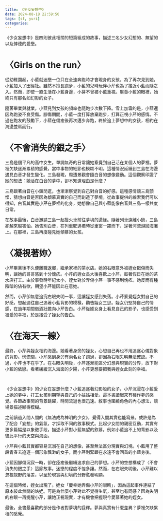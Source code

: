 ```yaml
---
title: 《少女妄想中》
date: 2024-08-18 22:59:50
tags: [sf, yuri]
categories:
---
```

《少女妄想中》是四則彼此相關的短篇組成的故事，描述三名少女幻想的、無望的以及悖德的愛戀。

<!--more-->
# 〈Girls on the run〉
從幼稚園起，小藍就迷戀一位只在全速奔跑時才會現身的女孩。為了再次見到她，小藍加入了田徑社。雖然不擅長跑步，小藍的兒時玩伴小芹也為了接近小藍而隨之入。然而，即使一直生活在小藍身邊，小芽不曾被小藍重視。畢竟小藍的眼裡，始終只有那名如幻影的女子。

隨著畢業與就業，小藍見到女孩的頻率也隨跑步次數下降。雪上加霜的是，小藍還因為跑姿不良受傷。腳傷期間，小藍一度打算放棄跑步，打算正視小芹的感情。不過在跑友的鼓勵下，小藍在傷癒後再次邁步奔跑，終於追上夢想中的女孩，相約在海邊並肩而行。

# 〈不會消失的銀之手〉
三島是個平凡的高中女生，單調無奇的日常讓她察覺到自己活在某個人的夢裡。夢裡欠缺逐漸累積的感覺，當中事物的細節也模糊不明。這種情況延續到三島在海邊遇見白音才發生變化。三島發現，周遭景觀會隨白音的想像變動。這個觀察印證了她的想法：她活在白音的夢中，卻不知道理由是什麼？

三島跟著白音在小鎮閒逛，也漸漸察覺到自己對白音的好感。這種感情讓三島顫慄，猜想白音是否因為傾慕真實的自己而創造了夢境。從故事提供的線索我們可以得知，白音其實是小芹在夢裡的化身，她想像自己與小藍能像白音與三島一樣共度日常。

在故事最後，白音邀請三島一起搭火車前往夢境的邊緣。隨著列車遠離小鎮，三島卻越來越害怕。她告別白音，在列車駛過橋時從車窗一躍而下，逆著河流游回海灘上。在那裡，三島再度碰見她傾慕的女孩。

# 〈凝視著妳〉
小芹畢業後不久便離職返鄉，繼承家裡的茶水店。她的右眼意外被姪女戳傷而失明，讓她的哥哥感到十分愧疚。小芹的姪女長大後喜歡上小芹，趁著假日在她的茶水店打工。由於事發時年紀太小，姪女對於弄傷小芹一事不感到愧疚。她反而有種陰暗的佔有欲，期望小芹能因此在意她。

然而，小芹卻無意追究右眼失明一事，這讓姪女感到失落。小芹察覺姪女對自己的好感，想起過往自己追著小藍背影的模樣，勸告姪女三思。姪女仍堅持自己的情感，在過年期間借酒壯膽向小芹告白。小芹從姪女身上看見自己的影子，也感受到被愛的幸福，於是接受了姪女的告白。

# 〈在海天一線〉
最終，小芹與姪女相約海邊。她看著身旁的姪女，心想自己再也不用追逐心儀對象的背影。恍惚間，小芹感到身旁有兩名女子跑過，卻因為右眼失明無法確認。不過，小芹也不在乎了。在右眼失明後，小芹逐漸能區分幻想與現實的分界，放下對小藍的依戀。看著緩緩沉入海面的夕陽，小芹更想要把我與姪女此刻的幸福。

<br/>

《少女妄想中》的少女在妄想什麼？小藍追逐著幻影般的女子，小芹沉浸在小藍愛上她的夢中，打工女孩則期望與自己的小姑姑相愛。這本書讀起來有種作夢的感覺。各節故事間的背景跳躍，時間流逝也很迅速。敘事也圍繞角色的內心想法，讓場景描述顯得模糊。

之前讀過入間人間的《無法成為神明的少女》，覺得入間其實也能寫景。或許是為了配合「妄想」的氣氛，才採取不同的敘事模式。比起少女間的親密互動，其實有更多篇幅是以象徵手段，描述小芹對小藍無望的欽慕，例如小藍追不上的背影以及彼此平行的天空與海面。

小芹與小藍其實都容易沉溺在自己的想像，甚至無法區分現實與幻境。小藍用了整段青春去追逐一個形象飄渺的女子，而小芹則緊跟在永遠不會回首的小藍身後。

小藍因腳傷沉寂一時，卻在痊癒後繼續追求自己的夢想。小芹的空想構成了〈不會消失的銀之手〉這節故事，迷戀的程度不惶多讓。然而，在右眼失明後，小芹難以忽視視野的落差，以至於現實與幻境的分野愈發明顯。

在這個時候，姪女出現了。姪女「慶幸她弄傷小芹的眼睛」，因為這起事件連結了原本彼此無關的姑姪。可是為什麼小芹對此不覺得生氣，甚至也有同感？因為失明的右眼一再提醒小芹，讓她正視現實，才有機會把握現今愛慕著她的姪女。

最後，全書最喜歡的部分是作者對夢境的詮釋。夢與真實有什麼差異？夢裡欠缺累積的感覺。